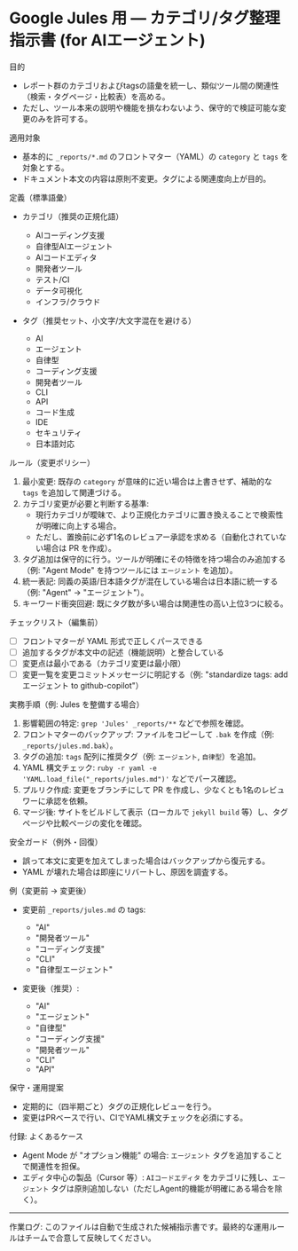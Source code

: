 # Google Jules 用 — カテゴリ/タグ整理指示書 (for AIエージェント)

目的

- レポート群のカテゴリおよびtagsの語彙を統一し、類似ツール間の関連性（検索・タグページ・比較表）を高める。
- ただし、ツール本来の説明や機能を損なわないよう、保守的で検証可能な変更のみを許可する。

適用対象

- 基本的に `_reports/*.md` のフロントマター（YAML）の `category` と `tags` を対象とする。
- ドキュメント本文の内容は原則不変更。タグによる関連度向上が目的。

定義（標準語彙）

- カテゴリ（推奨の正規化語）
  - AIコーディング支援
  - 自律型AIエージェント
  - AIコードエディタ
  - 開発者ツール
  - テスト/CI
  - データ可視化
  - インフラ/クラウド

- タグ（推奨セット、小文字/大文字混在を避ける）
  - AI
  - エージェント
  - 自律型
  - コーディング支援
  - 開発者ツール
  - CLI
  - API
  - コード生成
  - IDE
  - セキュリティ
  - 日本語対応

ルール（変更ポリシー）

1. 最小変更: 既存の `category` が意味的に近い場合は上書きせず、補助的な `tags` を追加して関連づける。
2. カテゴリ変更が必要と判断する基準:
   - 現行カテゴリが曖昧で、より正規化カテゴリに置き換えることで検索性が明確に向上する場合。
   - ただし、置換前に必ず1名のレビュアー承認を求める（自動化されていない場合は PR を作成）。
3. タグ追加は保守的に行う。ツールが明確にその特徴を持つ場合のみ追加する（例: "Agent Mode" を持つツールには `エージェント` を追加）。
4. 統一表記: 同義の英語/日本語タグが混在している場合は日本語に統一する（例: "Agent" -> "エージェント"）。
5. キーワード衝突回避: 既にタグ数が多い場合は関連性の高い上位3つに絞る。

チェックリスト（編集前）

- [ ] フロントマターが YAML 形式で正しくパースできる
- [ ] 追加するタグが本文中の記述（機能説明）と整合している
- [ ] 変更点は最小である（カテゴリ変更は最小限）
- [ ] 変更一覧を変更コミットメッセージに明記する（例: "standardize tags: add エージェント to github-copilot"）

実務手順（例: Jules を整備する場合）

1. 影響範囲の特定: `grep 'Jules' _reports/**` などで参照を確認。
2. フロントマターのバックアップ: ファイルをコピーして `.bak` を作成（例: `_reports/jules.md.bak`）。
3. タグの追加: `tags` 配列に推奨タグ（例: `エージェント`, `自律型`）を追加。
4. YAML 構文チェック: `ruby -r yaml -e 'YAML.load_file("_reports/jules.md")'` などでパース確認。
5. プルリク作成: 変更をブランチにして PR を作成し、少なくとも1名のレビュワーに承認を依頼。
6. マージ後: サイトをビルドして表示（ローカルで `jekyll build` 等）し、タグページや比較ページの変化を確認。

安全ガード（例外・回復）

- 誤って本文に変更を加えてしまった場合はバックアップから復元する。
- YAML が壊れた場合は即座にリバートし、原因を調査する。

例（変更前 -> 変更後）

- 変更前 `_reports/jules.md` の tags:
  - "AI"
  - "開発者ツール"
  - "コーディング支援"
  - "CLI"
  - "自律型エージェント"

- 変更後（推奨）:
  - "AI"
  - "エージェント"
  - "自律型"
  - "コーディング支援"
  - "開発者ツール"
  - "CLI"
  - "API"

保守・運用提案

- 定期的に（四半期ごと）タグの正規化レビューを行う。
- 変更はPRベースで行い、CIでYAML構文チェックを必須にする。

付録: よくあるケース

- Agent Mode が "オプション機能" の場合: `エージェント` タグを追加することで関連性を担保。
- エディタ中心の製品（Cursor 等）: `AIコードエディタ` をカテゴリに残し、`エージェント` タグは原則追加しない（ただしAgent的機能が明確にある場合を除く）。

---

作業ログ: このファイルは自動で生成された候補指示書です。最終的な運用ルールはチームで合意して反映してください。
